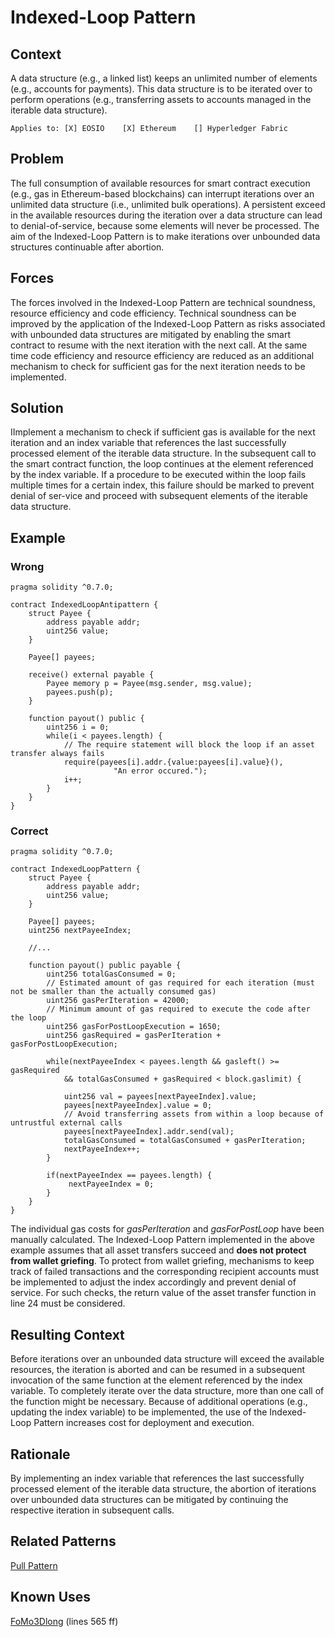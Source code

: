 # Indexed-Loop Pattern

## Context
A data structure (e.g., a linked list) keeps an unlimited number of elements (e.g., accounts for payments). This data structure is to be iterated over to perform operations (e.g., transferring assets to accounts managed in the iterable data structure).

``Applies to: [X] EOSIO    [X] Ethereum    [] Hyperledger Fabric``

## Problem
The full consumption of available resources for smart contract execution (e.g., gas in Ethereum-based blockchains) can interrupt iterations over an unlimited data structure (i.e., unlimited bulk operations). A persistent exceed in the available resources during the iteration over a data structure can lead to denial-of-service, because some elements will never be processed. The aim of the Indexed-Loop Pattern is to make iterations over unbounded data structures continuable after abortion.

## Forces
The forces involved in the Indexed-Loop Pattern are technical soundness, resource efficiency and code efficiency. Technical soundness can be improved by the application of the Indexed-Loop Pattern as risks associated with unbounded data structures are mitigated by enabling the smart contract to resume with the next iteration with the next call. At the same time code efficiency and resource efficiency are reduced as an additional mechanism to check for sufficient gas for the next iteration needs to be implemented.

## Solution
IImplement a mechanism to check if sufficient gas is available for the next iteration and an index variable that references the last successfully processed element of the iterable data structure. In the subsequent call to the smart contract function, the loop continues at the element referenced by the index variable. If a procedure to be executed within the loop fails multiple times for a certain index, this failure should be marked to prevent denial of ser-vice and proceed with subsequent elements of the iterable data structure.

## Example
### Wrong
```Solidity
pragma solidity ^0.7.0;

contract IndexedLoopAntipattern {
    struct Payee {
        address payable addr;
        uint256 value;
    }
    
    Payee[] payees;

    receive() external payable {
        Payee memory p = Payee(msg.sender, msg.value);
        payees.push(p);
    }
    
    function payout() public {
        uint256 i = 0;
        while(i < payees.length) {
            // The require statement will block the loop if an asset transfer always fails
            require(payees[i].addr.{value:payees[i].value}(),
                       "An error occured.");
            i++;
        }
    }
}

```
### Correct
```Solidity
pragma solidity ^0.7.0;

contract IndexedLoopPattern {
    struct Payee {
        address payable addr;
        uint256 value;
    }

    Payee[] payees;
    uint256 nextPayeeIndex;

    //...

    function payout() public payable {
        uint256 totalGasConsumed = 0;
        // Estimated amount of gas required for each iteration (must not be smaller than the actually consumed gas)
        uint256 gasPerIteration = 42000;
        // Minimum amount of gas required to execute the code after the loop
        uint256 gasForPostLoopExecution = 1650;
        uint256 gasRequired = gasPerIteration + gasForPostLoopExecution;

        while(nextPayeeIndex < payees.length && gasleft() >= gasRequired
            && totalGasConsumed + gasRequired < block.gaslimit) {

            uint256 val = payees[nextPayeeIndex].value;
            payees[nextPayeeIndex].value = 0;
            // Avoid transferring assets from within a loop because of untrustful external calls
            payees[nextPayeeIndex].addr.send(val);
            totalGasConsumed = totalGasConsumed + gasPerIteration;
            nextPayeeIndex++;
        }
        
        if(nextPayeeIndex == payees.length) {
             nextPayeeIndex = 0;
        }
    }
}
```
The individual gas costs for _gasPerIteration_ and _gasForPostLoop_ have been manually calculated. The Indexed-Loop Pattern implemented in the above example assumes that all asset transfers succeed and **does not protect from wallet griefing**. To protect from wallet griefing, mechanisms to keep track of failed transactions and the corresponding recipient accounts must be implemented to adjust the index accordingly and prevent denial of service. For such checks, the return value of the asset transfer function in line 24 must be considered.

## Resulting Context
Before iterations over an unbounded data structure will exceed the available resources, the iteration is aborted and can be resumed in a subsequent invocation of the same function at the element referenced by the index variable. To completely iterate over the data structure, more than one call of the function might be necessary. Because of additional operations (e.g., updating the index variable) to be implemented, the use of the Indexed-Loop Pattern increases cost for deployment and execution.

## Rationale
By implementing an index variable that references the last successfully processed element of the iterable data structure, the abortion of iterations over unbounded data structures can be mitigated by continuing the respective iteration in subsequent calls.

## Related Patterns
[Pull Pattern](/Design%20Patterns/Pull%20Pattern/README.md#context)

## Known Uses
[FoMo3Dlong](https://etherscan.io/address/0xa62142888aba8370742be823c1782d17a0389da1) (lines 565 ff)
